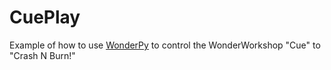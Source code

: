 # CuePlay

Example of how to use [WonderPy](https://github.com/playi/WonderPy) to control the WonderWorkshop "Cue" to "Crash N Burn!"

